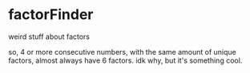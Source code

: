 # factorFinder
weird stuff about factors

so, 4 or more consecutive numbers, with the same amount of unique factors, almost always have 6 factors.
idk why, but it's something cool.
